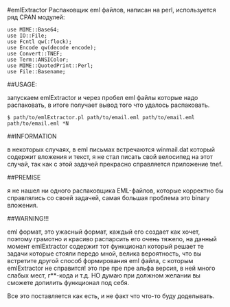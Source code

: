 #emlExtractor
Распаковщик eml файлов, написан на perl, используется ряд CPAN модулей:

	use MIME::Base64;
	use IO::File;
	use Fcntl qw(:flock);
	use Encode qw(decode encode);
	use Convert::TNEF;
	use Term::ANSIColor;
	use MIME::QuotedPrint::Perl;
	use File::Basename;
	
##USAGE:

запускаем emlExtractor и через пробел eml файлы которые надо распаковать, в итоге получает вывод того что удалось распаковать.

	$ path/to/emlExtractor.pl path/to/email.eml path/to/email.eml path/to/email.eml *N

##INFORMATION

в некоторых случаях, в eml письмах встречаются winmail.dat который содержит вложения и текст, я не стал писать свой велосипед на этот случай, так как с этой задачей прекрасно справляется приложение tnef.

##PREMISE

я не нашел ни одного распаковщика EML-файлов, которые корректно бы справлялись со своей задачей, самая большая проблема это binary вложения.

##WARNING!!!

eml формат, это ужасный формат, каждый его создает как хочет, поэтому грамотно и красиво распарсить его очень тяжело, на данный момент emlExtractor содержит тот функционал который решает те задачи которые стояли передо мной, велика вероятность, что вы встретите другой способ формирования eml файла, с которым emlExtractor не справится!
это пре пре пре альфа версия, в ней много слабых мест, г**-кода и т.д. НО думаю при должном желании вы сможете допилить функционал под себя.

Все это поставляется как есть, и не факт что что-то буду доделывать.

